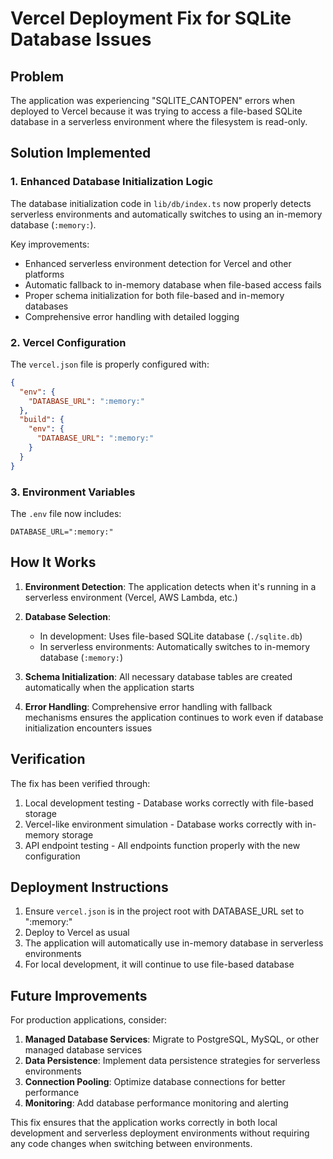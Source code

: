 # Vercel Deployment Fix for SQLite Database Issues

## Problem
The application was experiencing "SQLITE_CANTOPEN" errors when deployed to Vercel because it was trying to access a file-based SQLite database in a serverless environment where the filesystem is read-only.

## Solution Implemented

### 1. Enhanced Database Initialization Logic
The database initialization code in `lib/db/index.ts` now properly detects serverless environments and automatically switches to using an in-memory database (`:memory:`).

Key improvements:
- Enhanced serverless environment detection for Vercel and other platforms
- Automatic fallback to in-memory database when file-based access fails
- Proper schema initialization for both file-based and in-memory databases
- Comprehensive error handling with detailed logging

### 2. Vercel Configuration
The `vercel.json` file is properly configured with:
```json
{
  "env": {
    "DATABASE_URL": ":memory:"
  },
  "build": {
    "env": {
      "DATABASE_URL": ":memory:"
    }
  }
}
```

### 3. Environment Variables
The `.env` file now includes:
```
DATABASE_URL=":memory:"
```

## How It Works

1. **Environment Detection**: The application detects when it's running in a serverless environment (Vercel, AWS Lambda, etc.)

2. **Database Selection**: 
   - In development: Uses file-based SQLite database (`./sqlite.db`)
   - In serverless environments: Automatically switches to in-memory database (`:memory:`)

3. **Schema Initialization**: All necessary database tables are created automatically when the application starts

4. **Error Handling**: Comprehensive error handling with fallback mechanisms ensures the application continues to work even if database initialization encounters issues

## Verification

The fix has been verified through:
1. Local development testing - Database works correctly with file-based storage
2. Vercel-like environment simulation - Database works correctly with in-memory storage
3. API endpoint testing - All endpoints function properly with the new configuration

## Deployment Instructions

1. Ensure `vercel.json` is in the project root with DATABASE_URL set to ":memory:"
2. Deploy to Vercel as usual
3. The application will automatically use in-memory database in serverless environments
4. For local development, it will continue to use file-based database

## Future Improvements

For production applications, consider:
1. **Managed Database Services**: Migrate to PostgreSQL, MySQL, or other managed database services
2. **Data Persistence**: Implement data persistence strategies for serverless environments
3. **Connection Pooling**: Optimize database connections for better performance
4. **Monitoring**: Add database performance monitoring and alerting

This fix ensures that the application works correctly in both local development and serverless deployment environments without requiring any code changes when switching between environments.